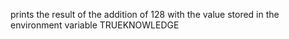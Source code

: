  prints the result of the addition of 128 with the value stored in the environment variable TRUEKNOWLEDGE
